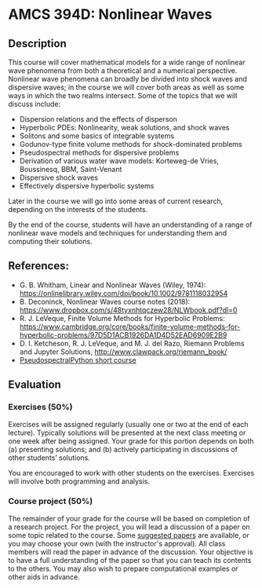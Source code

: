 # AMCS 394D: Nonlinear Waves

## Description

This course will cover mathematical models for a wide range of nonlinear wave phenomena from both a theoretical and a numerical perspective.   Nonlinear wave phenomena can broadly be divided into shock waves and dispersive waves; in the course we will cover both areas as well as some ways in which the two realms intersect.  Some of the topics that we will discuss include:

- Dispersion relations and the effects of disperson
- Hyperbolic PDEs: Nonlinearity, weak solutions, and shock waves
- Solitons and some basics of integrable systems
- Godunov-type finite volume methods for shock-dominated problems
- Pseudospectral methods for dispersive problems
- Derivation of various water wave models: Korteweg-de Vries, Boussinesq, BBM, Saint-Venant
- Dispersive shock waves
- Effectively dispersive hyperbolic systems

Later in the course we will go into some areas of current research, depending on the interests of the students.

By the end of the course, students will have an understanding of a range of nonlinear wave models and techniques for understanding them and computing their solutions.

## References:
- G. B. Whitham, Linear and Nonlinear Waves (Wiley, 1974): https://onlinelibrary.wiley.com/doi/book/10.1002/9781118032954
- B. Deconinck, Nonlinear Waves course notes (2018): https://www.dropbox.com/s/48tyxnhtqczew28/NLWbook.pdf?dl=0
- R. J. LeVeque, Finite Volume Methods for Hyperbolic Problems: https://www.cambridge.org/core/books/finite-volume-methods-for-hyperbolic-problems/97D5D1ACB1926DA1D4D52EAD6909E2B9
- D. I. Ketcheson, R. J. LeVeque, and M. J. del Razo, Riemann Problems and Jupyter Solutions, http://www.clawpack.org/riemann_book/
- [PseudospectralPython short course](https://github.com/ketch/PseudoSpectralPython)

## Evaluation

### Exercises (50%)
Exercises will be assigned regularly (usually one or two at the end of each lecture).  Typically solutions will be presented at the next class meeting or one week after being assigned.  Your grade for this portion depends on both (a) presenting solutions; and (b) actively participating in discussions of other students’ solutions.

You are encouraged to work with other students on the exercises.  Exercises will involve both programming and analysis.

### Course project (50%)
The remainder of your grade for the course will be based on completion of a research project.  For the project, you will lead a discussion of a paper on some topic related to the course.  Some [suggested papers](https://github.com/ketch/AMCS-394D-2023/blob/main/discussion_papers.md) are available, or you may choose your own (with the instructor's approval).  All class members will read the paper in advance of the discussion.  Your objective is to have a full understanding of the paper so that you can teach its contents to the others.  You may also wish to prepare computational examples or other aids in advance.
